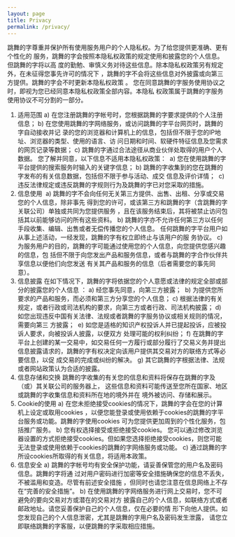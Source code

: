 ```yaml
---
layout: page
title: Privacy
permalink: /privacy/
---
```

跳舞的字尊重并保护所有使用服务用户的个人隐私权。为了给您提供更准确、更有个性化的 服务，跳舞的字会按照本隐私权政策的规定使用和披露您的个人信息。但跳舞的字将以高 度的勤勉、审慎义务对待这些信息。除本隐私权政策另有规定外，在未征得您事先许可的情况下 ，跳舞的字不会将这些信息对外披露或向第三方提供。跳舞的字会不时更新本隐私权政策 。 您在同意跳舞的字服务使用协议之时，即视为您已经同意本隐私权政策全部内容。本隐私 权政策属于跳舞的字服务使用协议不可分割的一部分。
 
1. 适用范围
a) 在您注册跳舞的字帐号时，您根据跳舞的字要求提供的个人注册信息；
b) 在您使用跳舞的字网络服务，或访问跳舞的字平台网页时，跳舞的字自动接收并记 录的您的浏览器和计算机上的信息，包括但不限于您的IP地址、浏览器的类型、使用的语言、访 问日期和时间、软硬件特征信息及您需求的网页记录等数据；
c) 跳舞的字通过合法途径从商业伙伴处取得的用户个人数据。
您了解并同意，以下信息不适用本隐私权政策：
 a) 您在使用跳舞的字平台提供的搜索服务时输入的关键字信息；
b) 跳舞的字收集到的您在跳舞的字发布的有关信息数据，包括但不限于参与活动、成交 信息及评价详情；
 c) 违反法律规定或违反跳舞的字规则行为及跳舞的字已对您采取的措施。
2. 信息使用
 a) 跳舞的字不会向任何无关第三方提供、出售、出租、分享或交易您的个人信息，除非事先 得到您的许可，或该第三方和跳舞的字（含跳舞的字关联公司）单独或共同为您提供服务 ，且在该服务结束后，其将被禁止访问包括其以前能够访问的所有这些资料。
b) 跳舞的字亦不允许任何第三方以任何手段收集、编辑、出售或者无偿传播您的个人信息。 任何跳舞的字平台用户如从事上述活动，一经发现，跳舞的字有权立即终止与该用户的服 务协议。
c) 为服务用户的目的，跳舞的字可能通过使用您的个人信息，向您提供您感兴趣的信息，包 括但不限于向您发出产品和服务信息，或者与跳舞的字合作伙伴共享信息以便他们向您发送 有关其产品和服务的信息（后者需要您的事先同意）。
3. 信息披露 在如下情况下，跳舞的字将依据您的个人意愿或法律的规定全部或部分的披露您的个人信息 ：
a) 经您事先同意，向第三方披露；
 b) 为提供您所要求的产品和服务，而必须和第三方分享您的个人信息；
c) 根据法律的有关规定，或者行政或司法机构的要求，向第三方或者行政、司法机构披露；
d) 如您出现违反中国有关法律、法规或者跳舞的字服务协议或相关规则的情况，需要向第三 方披露；
 e) 如您是适格的知识产权投诉人并已提起投诉，应被投诉人要求，向被投诉人披露，以便双方 处理可能的权利纠纷；
f) 在跳舞的字平台上创建的某一交易中，如交易任何一方履行或部分履行了交易义务并提出 信息披露请求的，跳舞的字有权决定向该用户提供其交易对方的联络方式等必要信息，以促 成交易的完成或纠纷的解决。
g) 其它跳舞的字根据法律、法规或者网站政策认为合适的披露。
4. 信息存储和交换 跳舞的字收集的有关您的信息和资料将保存在跳舞的字及（或）其关联公司的服务器上， 这些信息和资料可能传送至您所在国家、地区或跳舞的字收集信息和资料所在地的境外并在 境外被访问、存储和展示。
5. Cookie的使用
a) 在您未拒绝接受cookies的情况下，跳舞的字会在您的计算机上设定或取用cookies ，以便您能登录或使用依赖于cookies的跳舞的字平台服务或功能。跳舞的字使用cookies 可为您提供更加周到的个性化服务，包括推广服务。
b) 您有权选择接受或拒绝接受cookies。 您可以通过修改浏览器设置的方式拒绝接受cookies。但如果您选择拒绝接受cookies，则您可能 无法登录或使用依赖于cookies的跳舞的字网络服务或功能。
c) 通过跳舞的字所设cookies所取得的有关信息，将适用本政策。
6. 信息安全
a) 跳舞的字帐号均有安全保护功能，请妥善保管您的用户名及密码信息。跳舞的字将通 过对用户密码进行加密等安全措施确保您的信息不丢失，不被滥用和变造。尽管有前述安全措施 ，但同时也请您注意在信息网络上不存在“完善的安全措施”。
b) 在使用跳舞的字网络服务进行网上交易时，您不可避免的要向交易对方或潜在的交易对方 披露自己的个人信息，如联络方式或者邮政地址。请您妥善保护自己的个人信息，仅在必要的情 形下向他人提供。如您发现自己的个人信息泄密，尤其是跳舞的字用户名及密码发生泄露， 请您立即联络跳舞的字客服，以便跳舞的字采取相应措施。







